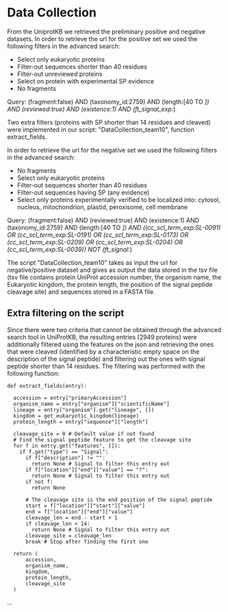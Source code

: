 # Data Collection

From the UniprotKB we retrieved the preliminary positive and negative datasets. In order to retrieve the url for the positive set we used the following filters in the advanced search: 

* Select only eukaryotic proteins
* Filter-out sequences shorter than 40 residues
* Filter-out unreviewed proteins
* Select on protein with experimental SP evidence
* No fragments

Query: (fragment:false) AND (taxonomy_id:2759) AND (length:[40 TO *]) AND (reviewed:true) AND (existence:1) AND (ft_signal_exp:*)

Two extra filters (proteins with SP shorter than 14 residues and cleaved) were implemented in our script: "DataCollection_team10", function extract_fields.

In order to retrieve the url for the negative set we used the following filters in the advanced search: 

* No fragments
* Select only eukaryotic proteins
* Filter-out sequences shorter than 40 residues
* Filter-out sequences having SP (any evidence)
* Select only proteins experimentally verified to be localized into: cytosol, nucleus, mitochondrion, plastid, peroxisome, cell membrane

Query: (fragment:false) AND (reviewed:true) AND (existence:1) AND (taxonomy_id:2759) AND (length:[40 TO *]) AND ((cc_scl_term_exp:SL-0091) OR (cc_scl_term_exp:SL-0191) OR (cc_scl_term_exp:SL-0173) OR (cc_scl_term_exp:SL-0209) OR (cc_scl_term_exp:SL-0204) OR (cc_scl_term_exp:SL-0039)) NOT (ft_signal:*)

The script "DataCollection_team10" takes as input the url for negative/positive dataset and gives as output the data stored in the tsv file (tsv file contains protein UniProt accession number, the organism name, the Eukaryotic kingdom, the protein length, the position of the signal peptide cleavage site) and sequences stored in a FASTA file.

## Extra filtering on the script

Since there were two criteria that cannot be obtained through the advanced search tool in UniProtKB, the resulting entries (2949 proteins) were additionally filtered using the features on the json and retrieving the ones that were cleaved (identified by a characteristic empty space on the description of the signal peptide) and filtering out the ones with signal peptide shorter than 14 residues. The filtering was performed with the following function:

~~~
def extract_fields(entry):

  accession = entry["primaryAccession"]
  organism_name = entry["organism"]["scientificName"]
  lineage = entry["organism"].get("lineage", [])
  kingdom = get_eukaryotic_kingdom(lineage)
  protein_length = entry["sequence"]["length"]

  cleavage_site = 0 # Default value if not found
  # Find the signal peptide feature to get the cleavage site
  for f in entry.get("features", []):
    if f.get("type") == "Signal":
      if f["description"] != "":
        return None # Signal to filter this entry out
      if f["location"]["end"]["value"] == "?":
        return None # Signal to filter this entry out
      if not f:
        return None

      # The cleavage site is the end position of the signal peptide
      start = f["location"]["start"]["value"]
      end = f["location"]["end"]["value"]
      cleavage_len = end - start + 1
      if cleavage_len < 14:
        return None # Signal to filter this entry out
      cleavage_site = cleavage_len
      break # Stop after finding the first one

  return (
      accession,
      organism_name,
      kingdom,
      protein_length,
      cleavage_site
  )
  ~~~

...
